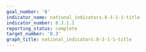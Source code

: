 ```yaml
---
goal_number: '8'
indicator_name: national_indicators.8-3-1-1-title
indicator_number: 8.3.1.1
reporting_status: complete
target_number: '8.3'
graph_title: national_indicators.8-3-1-1-title
---
```


